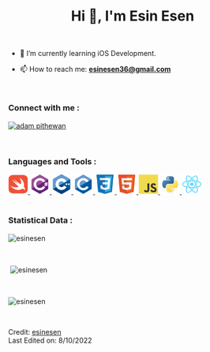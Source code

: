 <h1 align="center">Hi 👋, I'm Esin Esen</h1>

<br>

- 🌱 I’m currently learning iOS Development.

- 📫 How to reach me: **esinesen36@gmail.com**

<br>

<h3 align="left">Connect with me :</h3>
<p align="left">
  <a href="https://www.linkedin.com/in/esiesen/" target="blank"><img align="center"
      src="https://raw.githubusercontent.com/rahuldkjain/github-profile-readme-generator/master/src/images/icons/Social/linked-in-alt.svg"
      alt="adam pithewan" height="30" width="40" /></a>
</p>

<br>

<h3 align="left">Languages and Tools :</h3>
<p align="left"> <a href="https://developer.apple.com/swift/" target="_blank"
    rel="noreferrer"> <img src="https://raw.githubusercontent.com/devicons/devicon/master/icons/swift/swift-original.svg"
      alt="c" width="40" height="40" /> </a> <a href="https://www.w3schools.com/cs/index.php" target="_blank"
    rel="noreferrer"> <img src="https://raw.githubusercontent.com/devicons/devicon/master/icons/csharp/csharp-original.svg"
      alt="c" width="40" height="40" /> </a> <a href="https://www.w3schools.com/cpp/" target="_blank" rel="noreferrer">
    <img src="https://raw.githubusercontent.com/devicons/devicon/master/icons/cplusplus/cplusplus-original.svg"
      alt="cplusplus" width="40" height="40" /> </a> <a href="https://www.cprogramming.com/" target="_blank"
    rel="noreferrer"> <img src="https://raw.githubusercontent.com/devicons/devicon/master/icons/c/c-original.svg"
      alt="c" width="40" height="40" /> <a href="https://www.w3schools.com/css/" target="_blank"
    rel="noreferrer"> <img
      src="https://raw.githubusercontent.com/devicons/devicon/master/icons/css3/css3-original.svg" alt="css3"
      width="40" height="40" /> </a> <a href="https://www.w3.org/html/" target="_blank" rel="noreferrer"> <img
      src="https://raw.githubusercontent.com/devicons/devicon/master/icons/html5/html5-original.svg"
      alt="html5" width="40" height="40" /> </a> <a href="https://developer.mozilla.org/en-US/docs/Web/JavaScript" target="_blank"
    rel="noreferrer"> <img
      src="https://raw.githubusercontent.com/devicons/devicon/master/icons/javascript/javascript-original.svg"
      alt="javascript" width="40" height="40" /> <a href="https://www.python.org" target="_blank" rel="noreferrer"> <img
      src="https://raw.githubusercontent.com/devicons/devicon/master/icons/python/python-original.svg" alt="python"
      width="40" height="40" /> </a> <a href="https://reactjs.org/" target="_blank" rel="noreferrer"> <img
      src="https://raw.githubusercontent.com/devicons/devicon/master/icons/react/react-original.svg"
      alt="react" width="40" height="40" /> </a>

<br>
<br>

<h3>Statistical Data :</h3>
<p><img align="center"
    src="https://github-readme-stats.vercel.app/api/top-langs?username=esinesen&show_icons=true&locale=en&theme=tokyonight"
    alt="esinesen" 
    bg_color=#808080/></p>

<br>

<p>&nbsp;<img align="center" src="https://github-readme-stats.vercel.app/api?username=esinesen&show_icons=true&locale=en&repo=convoychat&theme=tokyonight"
    alt="esinesen" /></p>

<br>

<p><img align="center" src="https://github-readme-streak-stats.herokuapp.com/?user=esinesen&theme=tokyonight&date_format=M%20j%5B%2C%20Y%5D" alt="esinesen" /></p>
  
<br>
      
Credit: [esinesen](https://github.com/esinesen)
<br>
Last Edited on: 8/10/2022
